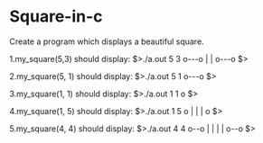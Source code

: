 # Square-in-c
Create a program which displays a beautiful square.

1.my_square(5,3) should display:
$>./a.out 5 3
o---o
|   |
o---o
$>

2.my_square(5, 1) should display:
$>./a.out 5 1
o---o
$>

3.my_square(1, 1) should display:
$>./a.out 1 1
o
$>

4.my_square(1, 5) should display:
$>./a.out 1 5
o
|
|
|
o
$>

5.my_square(4, 4) should display:
$>./a.out 4 4
o--o
|  |
|  |
o--o
$>
